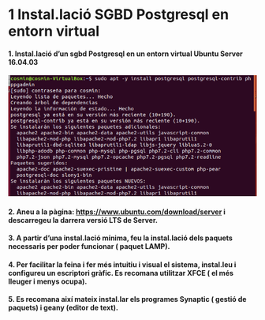 # 1 Instal.lació SGBD Postgresql en entorn virtual
#### 1. Instal.lació d’un sgbd Postgresql en un entorn virtual Ubuntu Server 16.04.03
![](/imgP1/pregunta1p1.png)
#### 2. Aneu a la pàgina: https://www.ubuntu.com/download/server i descarregeu la darrera versió LTS de Server.
#### 3. A partir d’una instal.lació mínima, feu la instal.lació dels paquets necessaris per poder funcionar ( paquet LAMP).
#### 4. Per facilitar la feina i fer més intuitiu i visual el sistema, instal.leu i configureu un escriptori gràfic. Es recomana utilitzar XFCE ( el més lleuger i menys ocupa).
#### 5. Es recomana així mateix instal.lar els programes Synaptic ( gestió de paquets) i geany (editor de text). 
